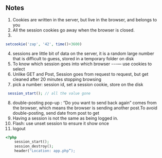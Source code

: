 ## Notes

1. Cookies are written in the server, but live in the browser, and belongs to you
2. All the session cookies go away when the browser is closed.
3. 
```php
setcookie('zap', '42', time()+3600)
```

4. sessions are little bit of data on the server, it is a random large number that is difficult to guess, stored in a temporary folder on disk
5. To know which session goes into which browser ---— use cookies to select
6. Unlike GET and Post, Session goes from request to request, but get cleaned after 20 minutes stopping browsing
7. pick a number: session id, set a session cookie, store on the disk
```php
 session_start(); // all the value gone
```
8. double-posting
pop-up : “Do you want to send back again” comes from the browser, which means the browser is sending another post.To avoid double-posting, send date from post to get
9. Having a session is not the same as being logged in.
10. Flash: use unset session to ensure it show once
11. logout
```php
<?php
    session_start();
    session_destroy();
    header("Location: app.php”);
 ```
